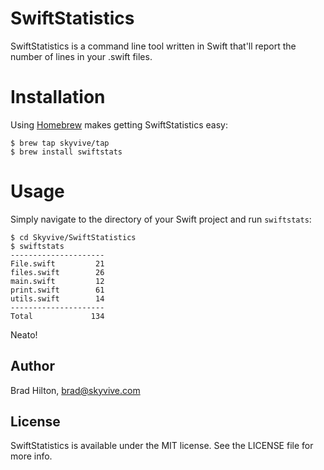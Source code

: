 # SwiftStatistics
SwiftStatistics is a command line tool written in Swift that'll report the number of lines in your .swift files.
# Installation
Using [Homebrew](http://brew.sh/) makes getting SwiftStatistics easy:
```shell
$ brew tap skyvive/tap
$ brew install swiftstats
```
# Usage
Simply navigate to the directory of your Swift project and run `swiftstats`:
```shell
$ cd Skyvive/SwiftStatistics
$ swiftstats
---------------------
File.swift         21
files.swift        26
main.swift         12
print.swift        61
utils.swift        14
---------------------
Total             134
```
Neato!

## Author

Brad Hilton, brad@skyvive.com

## License

SwiftStatistics is available under the MIT license. See the LICENSE file for more info.

